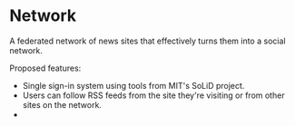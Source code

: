 # Network

A federated network of news sites that effectively turns them into a social network.

Proposed features:

- Single sign-in system using tools from MIT's SoLiD project.
- Users can follow RSS feeds from the site they're visiting or from other sites on the network.
- 
